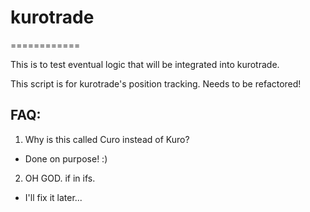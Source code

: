 # kurotrade
============

This is to test eventual logic that will be integrated into kurotrade.

This script is for kurotrade's position tracking. Needs to be refactored!

## FAQ:

1. Why is this called Curo instead of Kuro?

- Done on purpose! :)

2. OH GOD. if in ifs.

- I'll fix it later...
